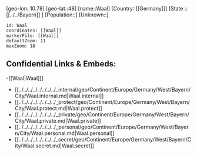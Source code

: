 ﻿---
location: [48,10.78]
mapzoom: [7,12] 
mapmarker: city 
type: City
tags:
- geo/City


SpocWebEntityId: 35376
isDeleted: false
confidential: public

---
[geo-lon::10.78]
[geo-lat::48]
[name::Waal]
[Country::[[Germany]]]
[State :: [[../../Bayern]] ]
[Population::]
[Unknown::]


```leaflet
id: Waal
coordinates: [[Waal]]
markerFile: [[Waal]]
defaultZoom: 11 
maxZoom: 18
```


## Confidential Links & Embeds: 
-[[Waal|Waal]]] 
- [[../../../../../../../../_internal/geo/Continent/Europe/Germany/West/Bayern/City/Waal.internal.md|Waal.internal]] 
- [[../../../../../../../../_protect/geo/Continent/Europe/Germany/West/Bayern/City/Waal.protect.md|Waal.protect]] 
- [[../../../../../../../../_private/geo/Continent/Europe/Germany/West/Bayern/City/Waal.private.md|Waal.private]] 
- [[../../../../../../../../_personal/geo/Continent/Europe/Germany/West/Bayern/City/Waal.personal.md|Waal.personal]] 
- [[../../../../../../../../_secret/geo/Continent/Europe/Germany/West/Bayern/City/Waal.secret.md|Waal.secret]] 
